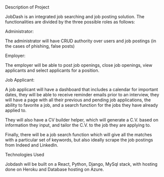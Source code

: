 Description of Project 

 

JobDash is an integrated job searching and job posting solution. The functionalities are divided by the three possible roles as follows: 

Administrator: 

The administrator will have CRUD authority over users and job postings (in the cases of phishing, false posts) 

Employer: 

The employer will be able to post job openings, close job openings, view applicants and select applicants for a position. 

Job Applicant: 

A job applicant will have a dashboard that includes a calendar for important dates, they will be able to receive reminder emails prior to an interview, they will have a page with all their previous and pending job applications, the ability to favorite a job, and a search function for the jobs they have already applied to. 

They will also have a CV builder helper, which will generate a C.V. based on information they input, and tailor the C.V. to the job they are applying to. 

Finally, there will be a job search function which will give all the matches with a particular set of keywords, but also ideally scrape the job postings from Indeed and LinkedIn. 

 

Technologies Used 

Jobdash will be built on a React, Python, Django, MySql stack, with hosting done on Heroku and Database hosting on Azure. 
